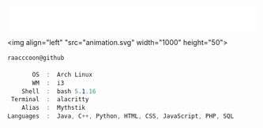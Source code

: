 <img align="center" src="header.svg" width="800" height="50">

<img align="left" "src="animation.svg" width="1000" height="50">

```csharp                                    
raacccoon@github
                                      
       OS  :  Arch Linux
       WM  :  i3
    Shell  :  bash 5.1.16
 Terminal  :  alacritty
    Alias  :  Mythstik
Languages  :  Java, C++, Python, HTML, CSS, JavaScript, PHP, SQL                          
```

